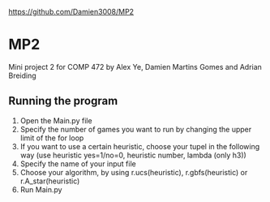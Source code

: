 https://github.com/Damien3008/MP2
# MP2
Mini project 2 for COMP 472 by Alex Ye, Damien Martins Gomes and Adrian Breiding
## Running the program

1. Open the Main.py file
2. Specify the number of games you want to run by changing the upper limit of the for loop
3. If you want to use a certain heuristic, choose your tupel in the following way (use heuristic yes=1/no=0, heuristic number, lambda (only h3))
4. Specify the name of your input file
5. Choose your algorithm, by using r.ucs(heuristic), r.gbfs(heuristic) or r.A_star(heuristic)
6. Run Main.py
